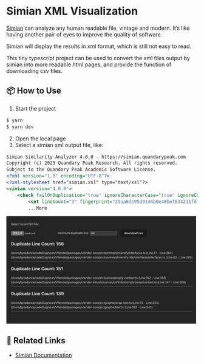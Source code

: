 # Simian XML Visualization

[Simian](https://simian.quandarypeak.com/) can analyze any human readable file, vintage and modern.
It’s like having another pair of eyes to improve the quality of software.

Simian will display the results in xml format, which is still not easy to read.

This tiny typescript project can be used to convert the xml files output by simian into more readable html pages, and provide the function of downloading csv files.

## 📦 How to Use

1. Start the project

```bash
$ yarn
$ yarn dev
```

2. Open the local page
3. Select a simian xml output file, like:

```xml
Simian Similarity Analyzer 4.0.0 - https://simian.quandarypeak.com
Copyright (c) 2023 Quandary Peak Research. All rights reserved.
Subject to the Quandary Peak Academic Software License.
<?xml version="1.0" encoding="UTF-8"?>
<?xml-stylesheet href="simian.xsl" type="text/xsl"?>
<simian version="4.0.0">
    <check failOnDuplication="true" ignoreCharacterCase="true" ignoreCurlyBraces="true" ignoreIdentifierCase="true" ignoreModifiers="true" ignoreStringCase="true" threshold="3">
        <set lineCount="3" fingerprint="29aa6de95d9144b0e40bef634211fdf4">
        ...More
```

<img src="./public/readme-demo.png" style="width: 500px">

## 🔗 Related Links

- [Simian Documentation](https://simian.quandarypeak.com/docs/)
